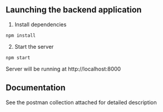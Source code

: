 ## Launching the backend application

1. Install dependencies

```
npm install
```

2. Start the server

```
npm start
```

Server will be running at http://localhost:8000

## Documentation

See the postman collection attached for detailed description
